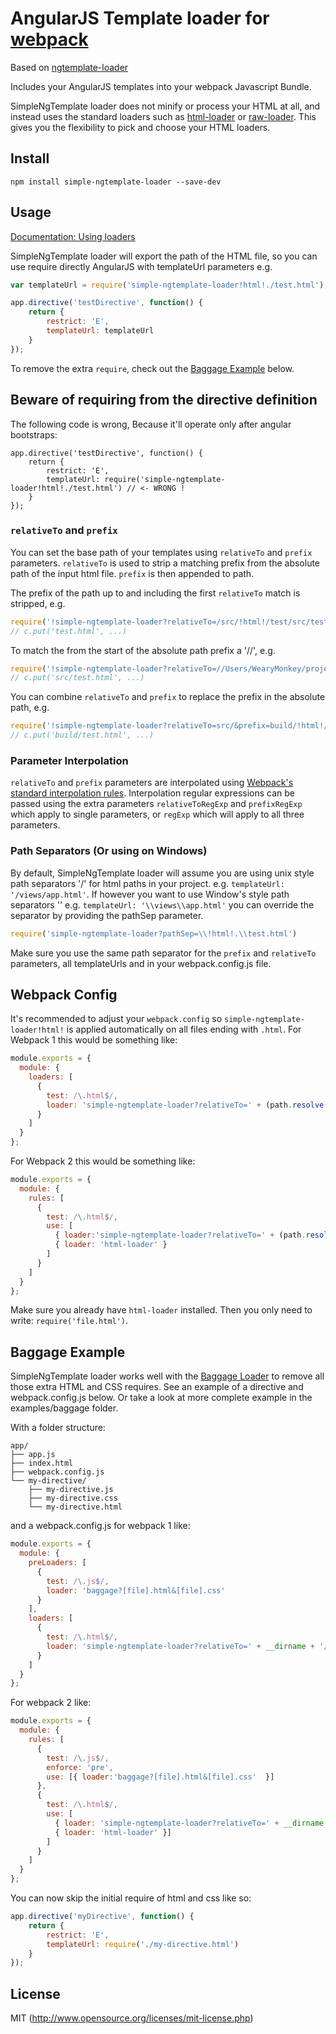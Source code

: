 # AngularJS Template loader for [webpack](http://webpack.github.io/)

Based on [ngtemplate-loader](https://github.com/WearyMonkey/ngtemplate-loader)

Includes your AngularJS templates into your webpack Javascript Bundle.

SimpleNgTemplate loader does not minify or process your HTML at all, and instead uses the standard loaders such as [html-loader](https://github.com/webpack-contrib/html-loader)
or [raw-loader](https://github.com/webpack-contrib/raw-loader). This gives you the flexibility to pick and choose your HTML loaders.

## Install

`npm install simple-ngtemplate-loader --save-dev`

## Usage

[Documentation: Using loaders](http://webpack.github.io/docs/using-loaders.html)

SimpleNgTemplate loader will export the path of the HTML file, so you can use require directly AngularJS with templateUrl parameters e.g. 

``` javascript
var templateUrl = require('simple-ngtemplate-loader!html!./test.html');

app.directive('testDirective', function() {
    return {
        restrict: 'E',
        templateUrl: templateUrl
    }
});
```


To remove the extra `require`, check out the [Baggage Example](#baggage-example) below.

## Beware of requiring from the directive definition

The following code is wrong, Because it'll operate only after angular bootstraps:
```
app.directive('testDirective', function() {
    return {
        restrict: 'E',
        templateUrl: require('simple-ngtemplate-loader!html!./test.html') // <- WRONG !
    }
});
```

### `relativeTo` and `prefix`

You can set the base path of your templates using `relativeTo` and `prefix` parameters. `relativeTo` is used
to strip a matching prefix from the absolute path of the input html file. `prefix` is then appended to path.

The prefix of the path up to and including the first `relativeTo` match is stripped, e.g.

``` javascript
require('!simple-ngtemplate-loader?relativeTo=/src/!html!/test/src/test.html');
// c.put('test.html', ...)
```

To match the from the start of the absolute path prefix a '//', e.g.

``` javascript
require('!simple-ngtemplate-loader?relativeTo=//Users/WearyMonkey/project/test/!html!/test/src/test.html');
// c.put('src/test.html', ...)
```

You can combine `relativeTo` and `prefix` to replace the prefix in the absolute path, e.g.

``` javascript
require('!simple-ngtemplate-loader?relativeTo=src/&prefix=build/!html!/test/src/test.html');
// c.put('build/test.html', ...)
```

### Parameter Interpolation

`relativeTo` and `prefix` parameters are interpolated using 
[Webpack's standard interpolation rules](https://github.com/webpack/loader-utils#interpolatename).
Interpolation regular expressions can be passed using the extra parameters `relativeToRegExp` 
and `prefixRegExp` which apply to single parameters, or `regExp` which will apply to all three parameters. 


### Path Separators (Or using on Windows)

 By default, SimpleNgTemplate loader will assume you are using unix style path separators '/' for html paths in your project.
 e.g. `templateUrl: '/views/app.html'`. If however you want to use Window's style path separators '\'
 e.g. `templateUrl: '\\views\\app.html'` you can override the separator by providing the pathSep parameter.

 ```javascript
 require('simple-ngtemplate-loader?pathSep=\\!html!.\\test.html')
 ```

 Make sure you use the same path separator for the `prefix` and `relativeTo` parameters, all templateUrls and in your webpack.config.js file.

## Webpack Config

It's recommended to adjust your `webpack.config` so `simple-ngtemplate-loader!html!` is applied automatically on all files ending with `.html`. For Webpack 1 this would be something like:

``` javascript
module.exports = {
  module: {
    loaders: [
      {
        test: /\.html$/,
        loader: 'simple-ngtemplate-loader?relativeTo=' + (path.resolve(__dirname, './app')) + '/!html'
      }
    ]
  }
};
```
For Webpack 2 this would be something like:

``` javascript
module.exports = {
  module: {
    rules: [
      {
        test: /\.html$/,
        use: [
          { loader:'simple-ngtemplate-loader?relativeTo=' + (path.resolve(__dirname, './app')) },
          { loader: 'html-loader' }
        ]
      }
    ]
  }
};
```
Make sure you already have `html-loader` installed. Then you only need to write: `require('file.html')`.

## Baggage Example

SimpleNgTemplate loader works well with the [Baggage Loader](https://github.com/deepsweet/baggage-loader) to remove all those 
extra HTML and CSS requires. See an example of a directive and webpack.config.js below. Or take a look at more complete
example in the examples/baggage folder.

With a folder structure:

```
app/
├── app.js
├── index.html
├── webpack.config.js
└── my-directive/
    ├── my-directive.js
    ├── my-directive.css
    └── my-directive.html
```

and a webpack.config.js for webpack 1 like:

``` javascript
module.exports = {
  module: {
    preLoaders: [
      { 
        test: /\.js$/, 
        loader: 'baggage?[file].html&[file].css' 
      }
    ],
    loaders: [
      {
        test: /\.html$/,
        loader: 'simple-ngtemplate-loader?relativeTo=' + __dirname + '/!html'
      }
    ]
  }
};
```

For webpack 2 like:

``` javascript
module.exports = {
  module: {
    rules: [
      { 
        test: /\.js$/, 
        enforce: 'pre',
        use: [{ loader:'baggage?[file].html&[file].css'  }]
      },
      {
        test: /\.html$/,
        use: [
          { loader: 'simple-ngtemplate-loader?relativeTo=' + __dirname + '/' },
          { loader: 'html-loader' }]
        ]
      }
    ]
  }
};
```

You can now skip the initial require of html and css like so:

``` javascript
app.directive('myDirective', function() {
    return {
        restrict: 'E',
        templateUrl: require('./my-directive.html')
    }
});
```

## License

MIT (http://www.opensource.org/licenses/mit-license.php)
